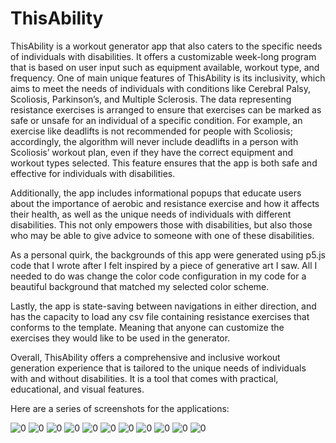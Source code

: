 ﻿# ThisAbility

ThisAbility is a workout generator app that also caters to the specific needs of individuals with disabilities. It offers a customizable week-long program that is based on user input such as equipment available, workout type, and frequency. One of main unique features of ThisAbility is its inclusivity, which aims to meet the needs of individuals with conditions like Cerebral Palsy, Scoliosis, Parkinson’s, and Multiple Sclerosis. The data representing resistance exercises is arranged to ensure that exercises can be marked as safe or unsafe for an individual of a specific condition. For example, an exercise like deadlifts is not recommended for people with Scoliosis; accordingly, the algorithm will never include deadlifts in a person with Scoliosis’ workout plan, even if they have the correct equipment and workout types selected. This feature ensures that the app is both safe and effective for individuals with disabilities.

Additionally, the app includes informational popups that educate users about the importance of aerobic and resistance exercise and how it affects their health, as well as the unique needs of individuals with different disabilities. This not only empowers those with disabilities, but also those who may be able to give advice to someone with one of these disabilities.

As a personal quirk, the backgrounds of this app were generated using p5.js code that I wrote after I felt inspired by a piece of generative art I saw. All I needed to do was change the color code configuration in my code for a beautiful background that matched my selected color scheme.

Lastly, the app is state-saving between navigations in either direction, and has the capacity to load any csv file containing resistance exercises that conforms to the template. Meaning that anyone can customize the exercises they would like to be used in the generator.

Overall, ThisAbility offers a comprehensive and inclusive workout generation experience that is tailored to the unique needs of individuals with and without disabilities. It is a tool that comes with practical, educational, and visual features.

Here are a series of screenshots for the applications:

![0](https://github.com/mahmoud-abdel/Swift-ThisAbility/assets/62912178/d216e8b7-fa81-41a1-b05a-bd54c34c12ef)
![0](https://github.com/mahmoud-abdel/Swift-ThisAbility/assets/62912178/437455b7-4f2e-4045-afcf-a804b75c37eb)
![0](https://github.com/mahmoud-abdel/Swift-ThisAbility/assets/62912178/6bc8c3ad-bfab-419f-99ac-9f95c28328df)
![0](https://github.com/mahmoud-abdel/Swift-ThisAbility/assets/62912178/079ce470-54fd-4ac0-abeb-12e6447e93d9)
![0](https://github.com/mahmoud-abdel/Swift-ThisAbility/assets/62912178/bf338de7-5829-4f49-993d-5aea77b60df8)
![0](https://github.com/mahmoud-abdel/Swift-ThisAbility/assets/62912178/8ab7886d-43fe-4136-b525-01d41f310b26)
![0](https://github.com/mahmoud-abdel/Swift-ThisAbility/assets/62912178/86161bf8-ebf9-4ada-a70d-dbf59ba052e2)
![0](https://github.com/mahmoud-abdel/Swift-ThisAbility/assets/62912178/1021357b-6102-42ad-a4df-11e116309642)
![0](https://github.com/mahmoud-abdel/Swift-ThisAbility/assets/62912178/06075390-ab94-48a0-ab67-52a0f29c5242)
![0](https://github.com/mahmoud-abdel/Swift-ThisAbility/assets/62912178/b518cc9f-fd01-43c5-8ed7-90f452775a7b)
![0](https://github.com/mahmoud-abdel/Swift-ThisAbility/assets/62912178/bf65fc22-117e-4038-b053-08553536e9af)







